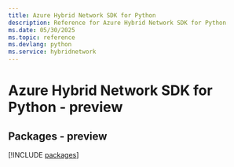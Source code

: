 ```yaml
---
title: Azure Hybrid Network SDK for Python
description: Reference for Azure Hybrid Network SDK for Python
ms.date: 05/30/2025
ms.topic: reference
ms.devlang: python
ms.service: hybridnetwork
---
```

# Azure Hybrid Network SDK for Python - preview
## Packages - preview
[!INCLUDE [packages](hybrid-network-index.md)]